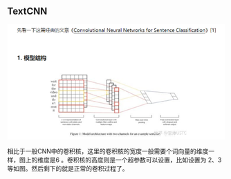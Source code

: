 ## TextCNN
![avater](TextCNN.png)

相比于一般CNN中的卷积核，这里的卷积核的宽度一般需要个词向量的维度一样，图上的维度是6 。卷积核的高度则是一个超参数可以设置，比如设置为
2、3等如图。然后剩下的就是正常的卷积过程了。